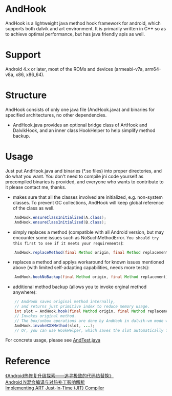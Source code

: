 # AndHook
AndHook is a lightweight java method hook framework for android, which supports both dalvik and art environment. It is primarily written in C++ so as to achieve optimal performance, but has java friendly apis as well.  

# Support
Android 4.x or later, most of the ROMs and devices (armeabi-v7a, arm64-v8a, x86, x86_64).

# Structure
AndHook consists of only one java file (AndHook.java) and binaries for specified architectures, no other dependencies.  
- AndHook.java provides an optional bridge class of ArtHook and DalvikHook, and an inner class HookHelper to help simplify method backup.

# Usage
Just put AndHook.java and binaries (*.so files) into proper directories, and do what you want. You don't need to compile jni code yourself as precompiled binaries is provided, and everyone who wants to contribute to it please contact me, thanks.
- makes sure that all the classes involved are initialized, e.g. non-system classes. To prevent GC collections, AndHook will keep global reference of the class as well.
```java
	AndHook.ensureClassInitialized(A.class);
	AndHook.ensureClassInitialized(B.class);
```
- simply replaces a method (compatible with all Android version, but may encounter some issues such as NoSuchMethodError. `You should try this first to see if it meets your requirements`):
```java
	AndHook.replaceMethod(final Method origin, final Method replacement);
```
- replaces a method and applys workaround for known issues mentioned above (with limited self-adapting capabilities, needs more tests):
```java
	AndHook.hookNoBackup(final Method origin, final Method replacement);
```
- additional method backup (allows you to invoke orginal method anywhere):
```java
	// AndHook saves original method internally, 
	// and returns just primitive index to reduce memory usage.
	int slot = AndHook.hook(final Method origin, final Method replacement);
	// Invokes original method. 
	// The box/unbox operations are done by AndHook in dalvik-vm mode while JVM in art mode.
	AndHook.invokeXXXMethod(slot, ...);
	// Or, you can use HookHelper, which saves the slot automatically for you.
```
For concrete usage, please see [AndTest.java](https://raw.githubusercontent.com/rrrfff/AndHook/master/java/test/src/apk/andhook/test/AndTest.java)

# Reference
[《Android热修复升级探索——追寻极致的代码热替换》](https://yq.aliyun.com/articles/74598)    
[Android N混合编译与对热补丁影响解析](https://github.com/WeMobileDev/article/blob/master/Android_N混合编译与对热补丁影响解析.md)    
[Implementing ART Just-In-Time (JIT) Compiler](https://source.android.com/devices/tech/dalvik/jit-compiler)    
